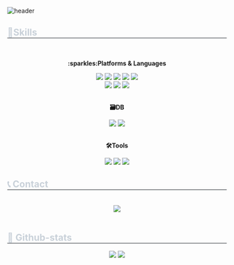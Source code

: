 ![header](https://capsule-render.vercel.app/api?type=slice&color=auto&height=200&text=Hello&fontAlign=70&rotate=13&fontAlignY=25&desc=Chanyun's%20Profile&descAlign=60&descAlignY=44)
<div align= "center">
    </div>
    <!--<div style="text-align: left;"> 
        <h2 style="border-bottom: 1px solid #21262d; color: #c9d1d9;"> 안녕하세요! 개발자를 꿈꾸는 김찬윤입니다. </h2>  
    </div>-->
    <div style="text-align: left;">
        <h2 style="border-bottom: 1px solid #21262d; color: #c9d1d9;"> 💪Skills </h2> <br> 
        <div  align= "center">
            <p><strong>:sparkles:Platforms & Languages</strong></p>
            <img src=https://img.shields.io/badge/Java-ED8B00?style=for-the-badge&logo=openjdk&logoColor=white>
            <img src=https://img.shields.io/badge/JavaScript-F7DF1E?style=for-the-badge&logo=JavaScript&logoColor=white>
            <img src=https://img.shields.io/badge/jQuery-0769AD?style=for-the-badge&logo=jquery&logoColor=white>
            <img src=https://img.shields.io/badge/HTML5-E34F26?style=for-the-badge&logo=html5&logoColor=white>
            <img src=https://img.shields.io/badge/CSS3-1572B6?style=for-the-badge&logo=css3&logoColor=white>
            <br>
            <img src=https://img.shields.io/badge/Spring-6DB33F?style=for-the-badge&logo=spring&logoColor=white>
            <img src="https://img.shields.io/badge/Spring Boot-6DB33F?style=for-the-badge&logo=spring boot&logoColor=white">
            <img src=https://img.shields.io/badge/Bootstrap-563D7C?style=for-the-badge&logo=bootstrap&logoColor=white>
            <br>
            <br>
            <p><strong>🗃DB</strong></p>
            <img src=https://img.shields.io/badge/Oracle-F80000?style=for-the-badge&logo=Oracle&logoColor=white>
            <img src=https://img.shields.io/badge/MySQL-00000F?style=for-the-badge&logo=mysql&logoColor=white>
            <br>
            <br>
            <p><strong>🛠Tools</strong></p>
            <img src=https://img.shields.io/badge/Eclipse-2C2255?style=for-the-badge&logo=eclipse&logoColor=white>
            <img src="https://img.shields.io/badge/Github-181717?style=for-the-badge&logo=Github&logoColor=white">
            <img src="https://img.shields.io/badge/Apache Tomcat-F8DC75?style=for-the-badge&logo=Apache Tomcat&logoColor=white">
        </div>
    </div>
    <div style="text-align: left;">
        <h2 style="border-bottom: 1px solid #21262d; color: #c9d1d9;"> 📞 Contact </h2> <br> 
        <div align= "center">
            <a href="mailto:cksdbs1515@gmail.com">
                <img src="https://img.shields.io/badge/Gmail-EA4335?style=for-the-badge&logo=Gmail&logoColor=white"> 
            </a>
        </div>
    <br> 
    <div align= "center">  </div> 
    </div>
    <div style="text-align: left;"> 
    <h2 style="border-bottom: 1px solid #21262d; color: #c9d1d9;"> 🏅 Github-stats </h2>
        <div align= "center"> 
            <img src="https://github-readme-stats.vercel.app/api?username=chanyun95&show_icons=true&theme=shadow_green"/>
            <img src="https://github-readme-stats.vercel.app/api/top-langs/?username=chanyun95&layout=compact"/>
        </div>
    </div>





    
